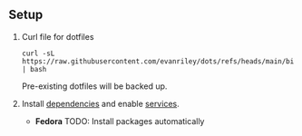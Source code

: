 
## Setup

1. Curl file for dotfiles

   ```shell
   curl -sL https://raw.githubusercontent.com/evanriley/dots/refs/heads/main/bin/install.sh | bash
   ```

   Pre-existing dotfiles will be backed up.

2. Install [dependencies]() and enable [services]().

   - **Fedora**
   TODO: Install packages automatically
